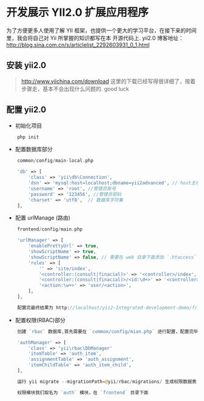 开发展示 YII2.0 扩展应用程序
===================================

为了方便更多人使用了解 YII 框架，也提供一个更大的学习平台，在接下来的时间里，我会将自己对 Yii 所掌握的知识都写在本
开源代码上. yii2.0 博客地址：http://blog.sina.com.cn/s/articlelist_2292603931_0_1.html

安装 yii2.0
-----------------------------------

>http://www.yiichina.com/download  这里的下载已经写得很详细了，按着步骤走，基本不会出现什么问题的. good luck

配置 yii2.0
-----------------------------------

* 初始化项目

```php
    php init
```

* 配置数据库部分

```php
    common/config/main-local.php

    'db' => [
        'class' => 'yii\db\Connection',
        'dsn' => 'mysql:host=localhost;dbname=yii2advanced', // host主机  dbname 数据库名称
        'username' => 'root', //管理员账号
        'password' => '123456', //管理员密码
        'charset' => 'utf8',  // 数据库字符集
    ],
```

* 配置 urlManage (路由)

```php
    frontend/config/main.php

    'urlManager' => [
        'enablePrettyUrl' => true,
        'showScriptName' => true,
        'showScriptName' => false, // 需要在 web 目录下面添加 `.htaccess` 文件
        'rules' => [
            '' => 'site/index',
            '<controller:(consult|finacial)>' => '<controller>/index',
            '<controller:(consult|finacial)>/<id:\d+>' => '<controller>/view',
            '<action:\w+>' => 'user/<action>',
        ],
    ],

    配置完最终结果为 http://localhost/yii2-Integrated-development-demo/frontend/web/
```

* 配置权限(RBAC)部分

```php
    创建 `rbac` 数据库,首先需要在 `common/config/mian.php` 进行配置，配置完毕运行下方命令如下

    'authManager' => [
        'class' => 'yii\rbac\DbManager'
        'itemTable' => 'auth_item',
        'assignmentTable' => 'auth_assignment',
        'itemChildTable' => 'auth_item_child',
    ],

    运行 yii migrate --migrationPath=@yii/rbac/migrations/ 生成权限数据表

    权限模块我们取名为 `auth` 模块，在 `frontend` 目录下面
```
